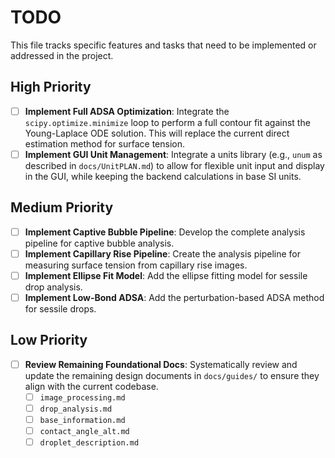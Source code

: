 # TODO

This file tracks specific features and tasks that need to be implemented or addressed in the project.

## High Priority
- [ ] **Implement Full ADSA Optimization**: Integrate the `scipy.optimize.minimize` loop to perform a full contour fit against the Young-Laplace ODE solution. This will replace the current direct estimation method for surface tension.
- [ ] **Implement GUI Unit Management**: Integrate a units library (e.g., `unum` as described in `docs/UnitPLAN.md`) to allow for flexible unit input and display in the GUI, while keeping the backend calculations in base SI units.

## Medium Priority
- [ ] **Implement Captive Bubble Pipeline**: Develop the complete analysis pipeline for captive bubble analysis.
- [ ] **Implement Capillary Rise Pipeline**: Create the analysis pipeline for measuring surface tension from capillary rise images.
- [ ] **Implement Ellipse Fit Model**: Add the ellipse fitting model for sessile drop analysis.
- [ ] **Implement Low-Bond ADSA**: Add the perturbation-based ADSA method for sessile drops.

## Low Priority
- [ ] **Review Remaining Foundational Docs**: Systematically review and update the remaining design documents in `docs/guides/` to ensure they align with the current codebase.
  - [ ] `image_processing.md`
  - [ ] `drop_analysis.md`
  - [ ] `base_information.md`
  - [ ] `contact_angle_alt.md`
  - [ ] `droplet_description.md`
